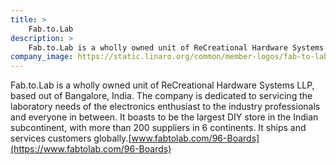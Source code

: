 ```yaml
---
title: >
    Fab.to.Lab
description: >
    Fab.to.Lab is a wholly owned unit of ReCreational Hardware Systems LLP, based out of Bangalore, India. The company is dedicated to servicing the laboratory needs of the electronics enthusiast to the industry professionals and everyone in between.
company_image: https://static.linaro.org/common/member-logos/fab-to-lab.jpg
---
```

Fab.to.Lab is a wholly owned unit of ReCreational Hardware Systems LLP, based out of Bangalore, India. The company is dedicated to servicing the laboratory needs of the electronics enthusiast to the industry professionals and everyone in between. It boasts to be the largest DIY store in the Indian subcontinent, with more than 200 suppliers in 6 continents. It ships and services customers globally.[www.fabtolab.com/96-Boards](https://www.fabtolab.com/96-Boards)
